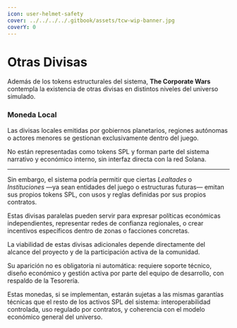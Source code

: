 ```yaml
---
icon: user-helmet-safety
cover: ../../../../.gitbook/assets/tcw-wip-banner.jpg
coverY: 0
---
```


# Otras Divisas

Además de los tokens estructurales del sistema, **The Corporate Wars** contempla la existencia de otras divisas en distintos niveles del universo simulado.

### Moneda Local

Las divisas locales emitidas por gobiernos planetarios, regiones autónomas o actores menores se gestionan exclusivamente dentro del juego.

No están representadas como tokens SPL y forman parte del sistema narrativo y económico interno, sin interfaz directa con la red Solana.

***

Sin embargo, el sistema podría permitir que ciertas _Lealtades_ o _Instituciones_ —ya sean entidades del juego o estructuras futuras— emitan sus propios tokens SPL, con usos y reglas definidas por sus propios contratos.

Estas divisas paralelas pueden servir para expresar políticas económicas independientes, representar redes de confianza regionales, o crear incentivos específicos dentro de zonas o facciones concretas.

La viabilidad de estas divisas adicionales depende directamente del alcance del proyecto y de la participación activa de la comunidad.

Su aparición no es obligatoria ni automática: requiere soporte técnico, diseño económico y gestión activa por parte del equipo de desarrollo, con respaldo de la Tesorería.

Estas monedas, si se implementan, estarán sujetas a las mismas garantías técnicas que el resto de los activos SPL del sistema: interoperabilidad controlada, uso regulado por contratos, y coherencia con el modelo económico general del universo.
